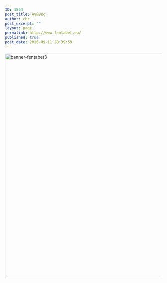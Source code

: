 ```yaml
---
ID: 1864
post_title: Αγώνες
author: cbr
post_excerpt: ""
layout: page
permalink: http://www.fentabet.eu/
published: true
post_date: 2016-09-11 20:39:59
---
```

<!-- Hotjar Tracking Code for www.fentabet.eu -->
<script>
    (function(h,o,t,j,a,r){
        h.hj=h.hj||function(){(h.hj.q=h.hj.q||[]).push(arguments)};
        h._hjSettings={hjid:683058,hjsv:6};
        a=o.getElementsByTagName('head')[0];
        r=o.createElement('script');r.async=1;
        r.src=t+h._hjSettings.hjid+j+h._hjSettings.hjsv;
        a.appendChild(r);
    })(window,document,'https://static.hotjar.com/c/hotjar-','.js?sv=');
</script>
<img src="http://www.fentabet.eu/wp-content/uploads/2016/09/banner-fentabet3.jpg" alt="banner-fentabet3" width="720" height="auto" class="alignnone size-full wp-image-3267" />